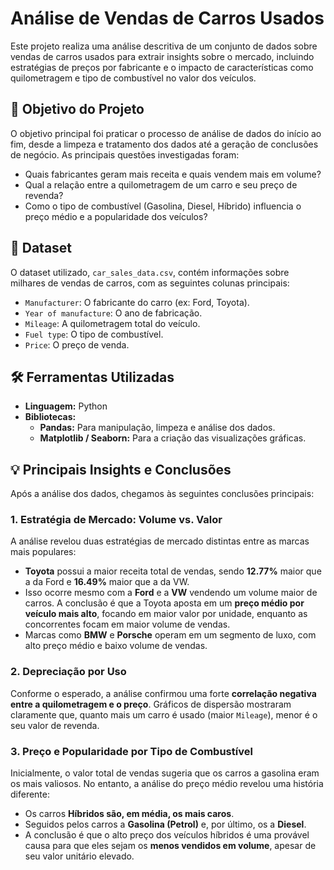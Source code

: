 # Análise de Vendas de Carros Usados

Este projeto realiza uma análise descritiva de um conjunto de dados sobre vendas de carros usados para extrair insights sobre o mercado, incluindo estratégias de preços por fabricante e o impacto de características como quilometragem e tipo de combustível no valor dos veículos.

## 🎯 Objetivo do Projeto

O objetivo principal foi praticar o processo de análise de dados do início ao fim, desde a limpeza e tratamento dos dados até a geração de conclusões de negócio. As principais questões investigadas foram:

* Quais fabricantes geram mais receita e quais vendem mais em volume?
* Qual a relação entre a quilometragem de um carro e seu preço de revenda?
* Como o tipo de combustível (Gasolina, Diesel, Híbrido) influencia o preço médio e a popularidade dos veículos?

## 📁 Dataset

O dataset utilizado, `car_sales_data.csv`, contém informações sobre milhares de vendas de carros, com as seguintes colunas principais:

* `Manufacturer`: O fabricante do carro (ex: Ford, Toyota).
* `Year of manufacture`: O ano de fabricação.
* `Mileage`: A quilometragem total do veículo.
* `Fuel type`: O tipo de combustível.
* `Price`: O preço de venda.

## 🛠️ Ferramentas Utilizadas

* **Linguagem:** Python
* **Bibliotecas:**
    * **Pandas:** Para manipulação, limpeza e análise dos dados.
    * **Matplotlib / Seaborn:** Para a criação das visualizações gráficas.

## 💡 Principais Insights e Conclusões

Após a análise dos dados, chegamos às seguintes conclusões principais:

### 1. Estratégia de Mercado: Volume vs. Valor
A análise revelou duas estratégias de mercado distintas entre as marcas mais populares:
* **Toyota** possui a maior receita total de vendas, sendo **12.77%** maior que a da Ford e **16.49%** maior que a da VW.
* Isso ocorre mesmo com a **Ford** e a **VW** vendendo um volume maior de carros. A conclusão é que a Toyota aposta em um **preço médio por veículo mais alto**, focando em maior valor por unidade, enquanto as concorrentes focam em maior volume de vendas.
* Marcas como **BMW** e **Porsche** operam em um segmento de luxo, com alto preço médio e baixo volume de vendas.

### 2. Depreciação por Uso
Conforme o esperado, a análise confirmou uma forte **correlação negativa entre a quilometragem e o preço**. Gráficos de dispersão mostraram claramente que, quanto mais um carro é usado (maior `Mileage`), menor é o seu valor de revenda.

### 3. Preço e Popularidade por Tipo de Combustível
Inicialmente, o valor total de vendas sugeria que os carros a gasolina eram os mais valiosos. No entanto, a análise do preço médio revelou uma história diferente:
* Os carros **Híbridos são, em média, os mais caros**.
* Seguidos pelos carros a **Gasolina (Petrol)** e, por último, os a **Diesel**.
* A conclusão é que o alto preço dos veículos híbridos é uma provável causa para que eles sejam os **menos vendidos em volume**, apesar de seu valor unitário elevado.

